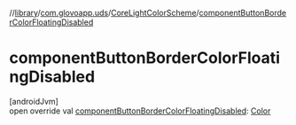 //[library](../../../index.md)/[com.glovoapp.uds](../index.md)/[CoreLightColorScheme](index.md)/[componentButtonBorderColorFloatingDisabled](component-button-border-color-floating-disabled.md)

# componentButtonBorderColorFloatingDisabled

[androidJvm]\
open override val [componentButtonBorderColorFloatingDisabled](component-button-border-color-floating-disabled.md): [Color](https://developer.android.com/reference/kotlin/androidx/compose/ui/graphics/Color.html)

